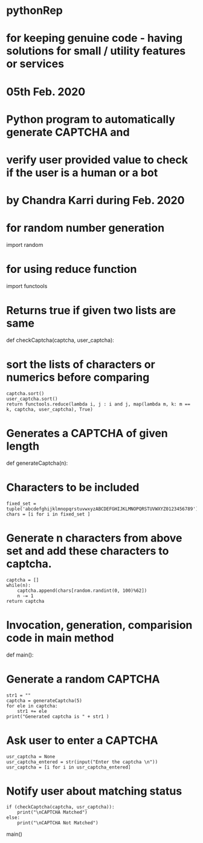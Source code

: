 # pythonRep
# for keeping genuine code - having solutions for small / utility features or services

# 05th Feb. 2020
# Python program to automatically generate CAPTCHA and 
# verify user provided value to check if the user is a human or a bot
# by Chandra Karri during Feb. 2020

# for random number generation
import random
# for using reduce function
import functools

# Returns true if given two lists are same 
def checkCaptcha(captcha, user_captcha):
  # sort the lists of characters or numerics before comparing
	captcha.sort()
	user_captcha.sort()
	return functools.reduce(lambda i, j : i and j, map(lambda m, k: m == k, captcha, user_captcha), True)
 

# Generates a CAPTCHA of given length 
def generateCaptcha(n): 
 
  # Characters to be included 
	fixed_set = tuple('abcdefghijklmnopqrstuvwxyzABCDEFGHIJKLMNOPQRSTUVWXYZ0123456789')
	chars = [i for i in fixed_set ]
	
  # Generate n characters from above set and add these characters to captcha. 
	captcha = []
	while(n):
		captcha.append(chars[random.randint(0, 100)%62])
		n -= 1
	return captcha


# Invocation, generation, comparision code in main method 
def main():

  # Generate a random CAPTCHA
	str1 = ""
	captcha = generateCaptcha(5)
	for ele in captcha:
		str1 += ele
	print("Generated captcha is " + str1 )

  # Ask user to enter a CAPTCHA 
	usr_captcha = None 
	usr_captcha_entered = str(input("Enter the captcha \n"))
	usr_captcha = [i for i in usr_captcha_entered] 

  # Notify user about matching status 
	if (checkCaptcha(captcha, usr_captcha)): 
		print("\nCAPTCHA Matched") 
	else:
		print("\nCAPTCHA Not Matched")

main()
